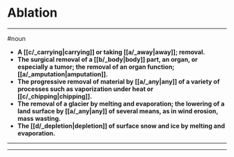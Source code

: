 # Ablation
---
#noun
- **A [[c/_carrying|carrying]] or taking [[a/_away|away]]; removal.**
- **The surgical removal of a [[b/_body|body]] part, an organ, or especially a tumor; the removal of an organ function; [[a/_amputation|amputation]].**
- **The progressive removal of material by [[a/_any|any]] of a variety of processes such as vaporization under heat or [[c/_chipping|chipping]].**
- **The removal of a glacier by melting and evaporation; the lowering of a land surface by [[a/_any|any]] of several means, as in wind erosion, mass wasting.**
- **The [[d/_depletion|depletion]] of surface snow and ice by melting and evaporation.**
---
---
